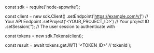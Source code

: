 const sdk = require('node-appwrite');

const client = new sdk.Client()
    .setEndpoint('https://example.com/v1') // Your API Endpoint
    .setProject('<YOUR_PROJECT_ID>') // Your project ID
    .setSession(''); // The user session to authenticate with

const tokens = new sdk.Tokens(client);

const result = await tokens.getJWT(
    '<TOKEN_ID>' // tokenId
);
